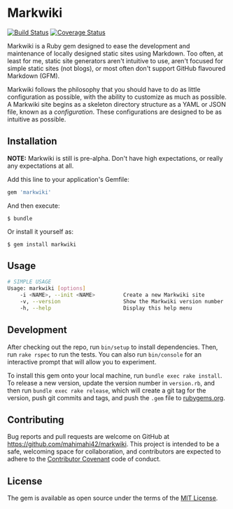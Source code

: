 # Markwiki

[![Build Status](https://travis-ci.org/mahimahi42/markwiki.svg?branch=master)](https://travis-ci.org/mahimahi42/markwiki)
[![Coverage Status](https://coveralls.io/repos/mahimahi42/markwiki/badge.svg?branch=master&service=github)](https://coveralls.io/github/mahimahi42/markwiki?branch=master)

Markwiki is a Ruby gem designed to ease the development and maintenance of locally designed static sites using Markdown. Too often, at least for me, static site generators aren't intuitive to use, aren't focused for simple static sites (not blogs), or most often don't support GitHub flavoured Markdown (GFM).

Markwiki follows the philosophy that you should have to do as little configuration as possible, with the ability to customize as much as possible. A Markwiki site begins as a skeleton directory structure as a YAML or JSON file, known as a *configuration*. These configurations are designed to be as intuitive as possible.

## Installation

**NOTE:** Markwiki is still is pre-alpha. Don't have high expectations, or really any expectations at all.

Add this line to your application's Gemfile:

```ruby
gem 'markwiki'
```

And then execute:

    $ bundle

Or install it yourself as:

    $ gem install markwiki

## Usage

```bash
# SIMPLE USAGE
Usage: markwiki [options]
    -i <NAME>, --init <NAME>         Create a new Markwiki site
    -v, --version                    Show the Markwiki version number
    -h, --help                       Display this help menu
```

## Development

After checking out the repo, run `bin/setup` to install dependencies. Then, run `rake rspec` to run the tests. You can also run `bin/console` for an interactive prompt that will allow you to experiment.

To install this gem onto your local machine, run `bundle exec rake install`. To release a new version, update the version number in `version.rb`, and then run `bundle exec rake release`, which will create a git tag for the version, push git commits and tags, and push the `.gem` file to [rubygems.org](https://rubygems.org).

## Contributing

Bug reports and pull requests are welcome on GitHub at https://github.com/mahimahi42/markwiki. This project is intended to be a safe, welcoming space for collaboration, and contributors are expected to adhere to the [Contributor Covenant](CODE_OF_CONDUCT.md) code of conduct.

## License

The gem is available as open source under the terms of the [MIT License](http://opensource.org/licenses/MIT).

